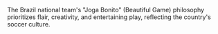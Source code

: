 The Brazil national team's "Joga Bonito" (Beautiful Game) philosophy prioritizes flair, creativity, and entertaining play, reflecting the country's soccer culture.
